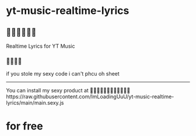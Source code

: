 # yt-music-realtime-lyrics
## 🥰🥰🥰🥰🥰🥰
Realtime Lyrics for YT Music
### 🥰🥰🥰🥰
if you stole my sexy code i can't phcu oh sheet
<hr>
You can install my sexy product at 🥰🥰🥰🥰🥰🥰🥰🥰🥰🥰🥰🥰
<br>
https://raw.githubusercontent.com/ImLoadingUuU/yt-music-realtime-lyrics/main/main.sexy.js
<br>

# for free  
